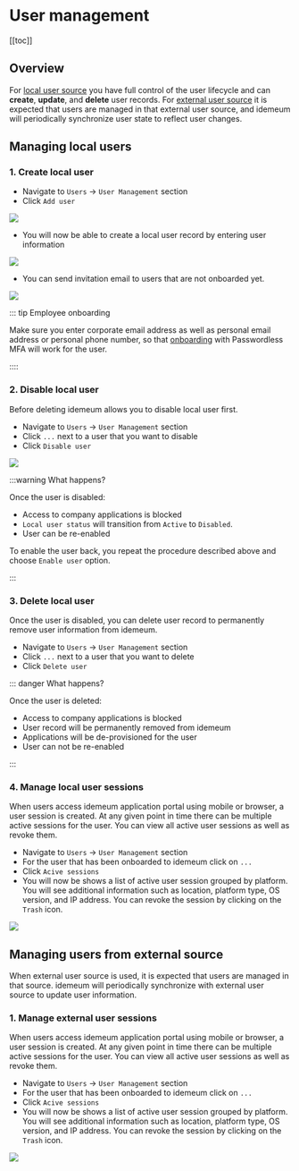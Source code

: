 # User management

[[toc]]

## Overview
For [local user source](./integration-with-hr-system.html#local-user-source) you have full control of the user lifecycle and can **create**, **update**, and **delete** user records. For [external user source](./integration-with-hr-system.html#external-user-source) it is expected that users are managed in that external user source, and idemeum will periodically synchronize user state to reflect user changes. 

## Managing local users

### 1. Create local user

* Navigate to `Users` -> `User Management` section
* Click `Add user`

![](./images/create-local-user.png)

* You will now be able to create a local user record by entering user information

![](./images/local-user-details.png)

* You can send invitation email to users that are not onboarded yet.

![](./images/local-user-invitation.png)

::: tip Employee onboarding

Make sure you enter corporate email address as well as personal email address or personal phone number, so that [onboarding](./employee-onboarding.html) with Passwordless MFA will work for the user. 

::::

### 2. Disable local user

Before deleting idemeum allows you to disable local user first. 

* Navigate to `Users` -> `User Management` section
* Click `...` next to a user that you want to disable
* Click `Disable user`

![](./images/disable-local-user.png)

:::warning What happens?

Once the user is disabled: 

* Access to company applications is blocked
* `Local user status` will transition from `Active` to `Disabled`.
* User can be re-enabled

To enable the user back, you repeat the procedure described above and choose `Enable user` option. 

:::

### 3. Delete local user

Once the user is disabled, you can delete user record to permanently remove user information from idemeum. 

* Navigate to `Users` -> `User Management` section
* Click `...` next to a user that you want to delete
* Click `Delete user`

::: danger What happens?

Once the user is deleted:

* Access to company applications is blocked
* User record will be permanently removed from idemeum
* Applications will be de-provisioned for the user
* User can not be re-enabled

:::

### 4. Manage local user sessions

When users access idemeum application portal using mobile or browser, a user session is created. At any given point in time there can be multiple active sessions for the user. You can view all active user sessions as well as revoke them. 

* Navigate to `Users` -> `User Management` section
* For the user that has been onboarded to idemeum click on `...`
* Click `Acive sessions`
* You will now be shows a list of active user session grouped by platform. You will see additional information such as location, platform type, OS version, and IP address. You can revoke the session by clicking on the `Trash` icon.

![](./images/active-sessions.png)

## Managing users from external source

When external user source is used, it is expected that users are managed in that source. idemeum will periodically synchronize with external user source to update user information.

### 1. Manage external user sessions

When users access idemeum application portal using mobile or browser, a user session is created. At any given point in time there can be multiple active sessions for the user. You can view all active user sessions as well as revoke them. 

* Navigate to `Users` -> `User Management` section
* For the user that has been onboarded to idemeum click on `...`
* Click `Acive sessions`
* You will now be shows a list of active user session grouped by platform. You will see additional information such as location, platform type, OS version, and IP address. You can revoke the session by clicking on the `Trash` icon.

![](./images/active-sessions.png)
